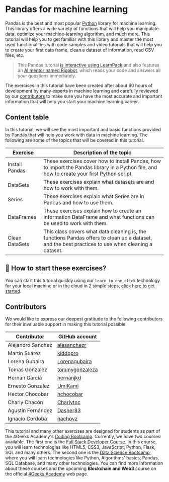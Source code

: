 # Pandas for machine learning

Pandas is the best and most popular [Python](https://4geeks.com/lesson/intro-to-python) library for machine learning. This library offers a wide variety of functions that will help you manipulate data, optimize your machine-learning algorithm, and much more. This tutorial will help you to get familiar with this library and master the most used functionalities with code samples and video tutorials that will help you to create your first data frame, clean a dataset of information, read CSV files, etc.

> This Pandas tutorial [is interactive using LearnPack](https://4geeks.com/learnpack) and also features an [AI mentor named Rigobot](https://4geeks.com/rigobot), which reads your code and answers all your questions immediately.

The exercises in this tutorial have been created after about 60 hours of development by many experts in machine learning and carefully reviewed by our [contributors](https://github.com/4GeeksAcademy/python-functions-programming-exercises/graphs/contributors) to make sure you have the most accurate and important information that will help you start your machine learning career. 

## Content table

In this tutorial, we will see the most important and basic functions provided by Pandas that will help you work with data in machine learning. The following are some of the topics that will be covered in this tutorial. 

| Exercise      | Description of the topic                                                                                                                           |
|---------------|----------------------------------------------------------------------------------------------------------------------------------------------------|
|Install Pandas | These exercises cover how to install Pandas, how to import the Pandas library in a Python file, and how to create your first Python script.            |
|DataSets       | These exercises explain what datasets are and how to work with them.                                                                                   |
|Series         | These exercises explain what Series are in Pandas and how to use them.                                                                                 |
|DataFrames     | These exercises explain how to create an information DataFrame and what functions can be used to work with them.                                      |
|Clean DataSets | This class covers what data cleaning is, the functions Pandas offers to clean up a dataset, and the best practices to use when cleaning a dataset. |

## 🌱 How to start these exercises?

You can start this tutorial quickly using our `learn in one click` technology for your local machine or in the cloud in 2 simple steps, [click here to get started](https://s.4geeks.com/start?repo=https://github.com/4GeeksAcademy/python-pandas-tutorial&lang=us&utm_source=github&utm_medium=organic&utm_content=readme).


## Contributors

We would like to express our deepest gratitude to the following contributors for their invaluable support in making this tutorial possible.

| Contributor       | GitHub account                                      |
|-------------------|-----------------------------------------------------|
| Alejandro Sanchez | [alesanchezr](https://github.com/alesanchezr)       |
| Martín Suárez     | [kiddopro](https://github.com/kiddopro)             |
| Lorena Gubaira    | [Lorenagubaira](https://github.com/Lorenagubaira)   |
| Tomas Gonzalez    | [tommygonzaleza](https://github.com/tommygonzaleza) |
| Hernán García     | [hernanjkd](https://github.com/hernanjkd)           |
| Ernesto Gonzalez  | [UmiKami](https://github.com/UmiKami)               |
| Hector Chocobar   | [hchocobar](https://github.com/hchocobar)           |
| Charly Chacón     | [Charlytoc](https://github.com/Charlytoc)           |
| Agustín Fernández | [Dasher83](https://github.com/Dasher83)             |
| Ignacio Cordoba   | [nachovz](https://github.com/nachovz)               |

This tutorial and many other exercises are designed for students as part of the 4Geeks Academy's [Coding Bootcamp](https://4geeksacademy.com/us/coding-bootcamp). Currently, we have two courses available. The first one is the [Full Stack Developer Course](https://4geeksacademy.com/us/coding-bootcamps/part-time-full-stack-developer). In this course, you will learn technologies like HTML5, CSS3, JavaScript, Python, Flask, SQL and many others. The second one is the [Data Science Bootcamp](https://4geeksacademy.com/us/coding-bootcamps/datascience-machine-learning), where you will learn technologies like Python, Algorithms' basics, Pandas, SQL Database, and many other technologies. You can find more information about these courses and the upcoming **Blockchain and Web3** course on the official [4Geeks Academy](http://4geeksacademy.com/) web page.
